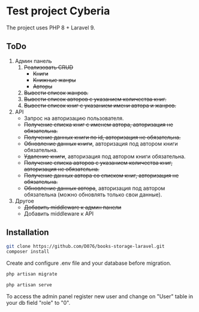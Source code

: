 # Test project Cyberia
The project uses PHP 8 + Laravel 9.

## ToDo
1. Админ панель
   1. ~~Реализовать CRUD~~
       - ~~Книги~~
       - ~~Книжные жанры~~
       - ~~Авторы~~
   2. ~~Вывести список жанров.~~
   3. ~~Вывести список авторов с указанием количества книг.~~
   4. ~~Вывести список книг с указанием имени автора и жанров.~~
2. API
   - Запрос на авторизацию пользователя.
   - ~~Получение списка книг с именем автора, авторизация не обязательна.~~
   - ~~Получение данных книги по id, авторизация не обязательна.~~
   - ~~Обновление данных книги~~, авторизация под автором книги обязательна.
   - ~~Удаление книги~~, авторизация под автором книги обязательна.
   - ~~Получение списка авторов с указанием количества книг, авторизация не обязательна.~~
   - ~~Получение данных автора со списком книг, авторизация не обязательна.~~
   - ~~Обновление данных автора~~, авторизация под  автором обязательна (можно обновлять только свои данные).
3. Другое
   - ~~Добавить middleware к админ панели~~
   - Добавить middleware к API

## Installation

```bash
git clone https://github.com/D076/books-storage-laravel.git
composer install
```
Create and configure .env file and your database before migration.
```bash
php artisan migrate
```

```bash
php artisan serve
```

To access the admin panel register new user and change on "User" table in your db field "role" to "0".
